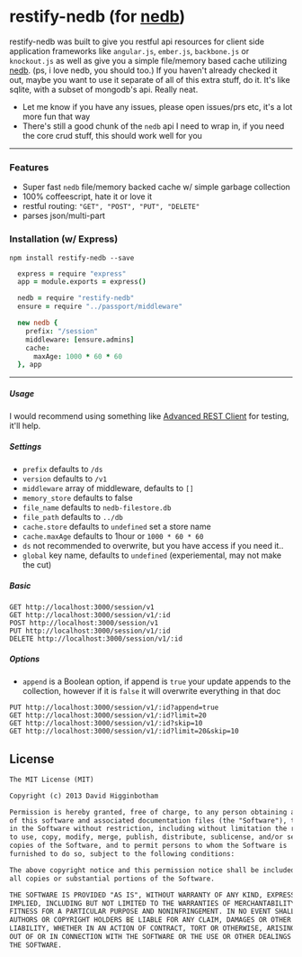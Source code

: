restify-nedb (for [nedb](https://github.com/louischatriot/nedb))
===============

restify-nedb was built to give you restful api resources for client side application frameworks like `angular.js`, `ember.js`, `backbone.js` or `knockout.js` as well as give you a simple file/memory based cache utilizing [nedb](https://github.com/louischatriot/nedb). (ps, i love nedb, you should too.) If you haven't already checked it out, maybe you want to use it separate of all of this extra stuff, do it. It's like sqlite, with a subset of mongodb's api. Really neat.

- Let me know if you have any issues, please open issues/prs etc, it's a lot more fun that way
- There's still a good chunk of the `nedb` api I need to wrap in, if you need the core crud stuff, this should work well for you

----

### Features
- Super fast `nedb` file/memory backed cache w/ simple garbage collection
- 100% coffeescript, hate it or love it
- restful routing: `"GET", "POST", "PUT", "DELETE"` 
- parses json/multi-part

### Installation (w/ Express)

`npm install restify-nedb --save`

```coffee
  express = require "express"
  app = module.exports = express()

  nedb = require "restify-nedb"
  ensure = require "../passport/middleware"

  new nedb {
    prefix: "/session"
    middleware: [ensure.admins]
    cache: 
      maxAge: 1000 * 60 * 60
  }, app
```
----

##### Usage
I would recommend using something like [Advanced REST Client](https://chrome.google.com/webstore/detail/advanced-rest-client/hgmloofddffdnphfgcellkdfbfbjeloo?hl=en-US) for testing, it'll help. 

##### Settings
- `prefix` defaults to `/ds`
- `version` defaults to `/v1`
- `middleware` array of middleware, defaults to `[]`
- `memory_store` defaults to false
- `file_name` defaults to `nedb-filestore.db`
- `file_path` defaults to `../db`
- `cache.store` defaults to `undefined` set a store name
- `cache.maxAge` defaults to 1hour or `1000 * 60 * 60`
- `ds` not recommended to overwrite, but you have access if you need it..
- `global` key name, defaults to `undefined` (experiemental, may not make the cut)

##### Basic
```
GET http://localhost:3000/session/v1
GET http://localhost:3000/session/v1/:id
POST http://localhost:3000/session/v1
PUT http://localhost:3000/session/v1/:id
DELETE http://localhost:3000/session/v1/:id
```

##### Options
- `append` is a Boolean option, if append is `true` your update appends to the collection, however if it is `false` it will overwrite everything in that doc

```
PUT http://localhost:3000/session/v1/:id?append=true
GET http://localhost:3000/session/v1/:id?limit=20
GET http://localhost:3000/session/v1/:id?skip=10
GET http://localhost:3000/session/v1/:id?limit=20&skip=10
```


## License
```md
The MIT License (MIT)

Copyright (c) 2013 David Higginbotham 

Permission is hereby granted, free of charge, to any person obtaining a copy
of this software and associated documentation files (the "Software"), to deal
in the Software without restriction, including without limitation the rights
to use, copy, modify, merge, publish, distribute, sublicense, and/or sell
copies of the Software, and to permit persons to whom the Software is
furnished to do so, subject to the following conditions:

The above copyright notice and this permission notice shall be included in
all copies or substantial portions of the Software.

THE SOFTWARE IS PROVIDED "AS IS", WITHOUT WARRANTY OF ANY KIND, EXPRESS OR
IMPLIED, INCLUDING BUT NOT LIMITED TO THE WARRANTIES OF MERCHANTABILITY,
FITNESS FOR A PARTICULAR PURPOSE AND NONINFRINGEMENT. IN NO EVENT SHALL THE
AUTHORS OR COPYRIGHT HOLDERS BE LIABLE FOR ANY CLAIM, DAMAGES OR OTHER
LIABILITY, WHETHER IN AN ACTION OF CONTRACT, TORT OR OTHERWISE, ARISING FROM,
OUT OF OR IN CONNECTION WITH THE SOFTWARE OR THE USE OR OTHER DEALINGS IN
THE SOFTWARE.
```
